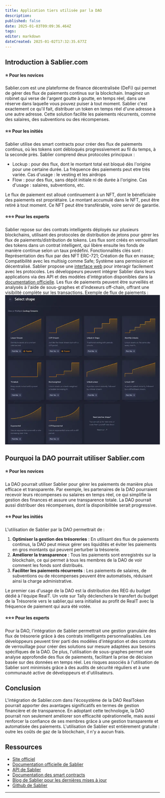 ```yaml
---
title: Application tiers utilisée par la DAO
description: 
published: false
date: 2025-01-03T09:09:36.464Z
tags: 
editor: markdown
dateCreated: 2025-01-02T17:32:35.677Z
---
```


## Introduction à Sablier.com

#### **⭐ Pour les novices**

Sablier.com est une plateforme de finance décentralisée (DeFi) qui permet de gérer des flux de paiements continus sur la blockchain. Imaginez un robinet qui verse de l'argent goutte à goutte, en temps réel, dans une réserve dans laquelle vous pouvez puiser à tout moment.
Sablier c'est exactement ce qu'il fait, distribuer un token en temps réel d'une adresse à une autre adresse.
Cette solution facilite les paiements récurrents, comme des salaires, des subventions ou des récompenses.

#### **⭐⭐ Pour les initiés**

Sablier utilise des smart contracts pour créer des flux de paiements continus, où les tokens sont débloqués progressivement au fil du temps, à la seconde près.
Sablier comprend deux protocoles principaux :
- Lockup : pour des flux, dont le montant total est bloqué dès l'origine pour une certaine durée. La fréquence des paiements peut etre très variée. 
Cas d'usage : le vesting et les airdrops
- Flow : pour des flux, sans dépôt initiale ni de durée à l'origine.
Cas d'usage : salaires, subventions, etc.

Le flux de paiement est alloué continuement à un NFT, dont le bénéficiaire des paiements est propriétaire. Le montant accumulé dans le NFT, peut être retiré à tout moment.
Ce NFT peut être transférable, voire servir de garantie.


#### **⭐⭐⭐ Pour les experts**

Sablier repose sur des contrats intelligents déployés sur plusieurs blockchains, utilisant des protocoles de distribution de jetons pour gérer les flux de paiements/distribution de tokens. Les flux sont créés en verrouillant des tokens dans un contrat intelligent, qui libère ensuite les fonds de manière continue selon un taux prédéfini. 
Fonctionnalités clés sont : Représentation des flux par des NFT ERC-721; Création de flux en masse; Compatibilité avec les multisig comme Safe; Système sans permission et décentralisé.
Sablier propose une [interface web](https://app.sablier.com/) pour interagir facilement avec les protocoles.
Les développeurs peuvent intégrer Sablier dans leurs applications via des API et des modèles d'intégration disponibles dans la [documentation officielle](https://docs.sablier.com/). Les flux de paiements peuvent être surveillés et analysés à l'aide de sous-graphes et d'indexeurs off-chain, offrant une visibilité complète sur les transactions.
Exemple de flux de paiements : ![flux_sablier.png](/imag-en/flux_sablier.png)

## Pourquoi la DAO pourrait utiliser Sablier.com

#### **⭐ Pour les novices**

La DAO pourrait utiliser Sablier pour gérer les paiements de manière plus efficace et transparente. Par exemple, les partenaires de la DAO pourraient recevoir leurs récompenses ou salaires en temps réel, ce qui simplifie la gestion des finances et assure une transparence totale.
La DAO pourrait aussi distribuer des récompenses, dont la disponibilitée serait progressive.

#### **⭐⭐ Pour les initiés**

L'utilisation de Sablier par la DAO permettrait de :

1. **Optimiser la gestion des trésoreries** : En utilisant des flux de paiements continus, la DAO peut mieux gérer ses liquidités et éviter les paiements en gros montants qui peuvent perturber la trésorerie.
2. **Améliorer la transparence** : Tous les paiements sont enregistrés sur la blockchain, ce qui permet à tous les membres de la DAO de voir comment les fonds sont distribués.
3. **Faciliter les paiements récurrents** : Les paiements de salaires, de subventions ou de récompenses peuvent être automatisés, réduisant ainsi la charge administrative.

Le premier cas d'usage de la DAO est la distribution des REG du budget dédié à l'équipe RealT. Un vote sur Tally déclenchera le transfert du budget de la Trésorerie vers le sablier,qui sera initialisé au profit de RealT avec la fréquence de paiement qui aura été votée.

#### **⭐⭐⭐ Pour les experts**

Pour la DAO, l'intégration de Sablier permettrait une gestion granulaire des flux de trésorerie grâce à des contrats intelligents personnalisables. Les développeurs peuvent tirer parti des modèles d'intégration et des contrats de verrouillage pour créer des solutions sur mesure adaptées aux besoins spécifiques de la DAO. De plus, l'utilisation de sous-graphes permet une analyse approfondie des flux de paiements, facilitant la prise de décision basée sur des données en temps réel. Les risques associés à l'utilisation de Sablier sont minimisés grâce à des audits de sécurité réguliers et à une communauté active de développeurs et d'utilisateurs.


## Conclusion

L'intégration de Sablier.com dans l'écosystème de la DAO RealToken pourrait apporter des avantages significatifs en termes de gestion financière et de transparence. En adoptant cette technologie, la DAO pourrait non seulement améliorer son efficacité opérationnelle, mais aussi renforcer la confiance de ses membres grâce à une gestion transparente et automatisée des paiements.
L'utilisation de Sablier est entièrement gratuite : outre les coûts de gaz de la blockchain, il n'y a aucun frais.

## Ressources

- [Site officiel](https://sablier.com/)
- [Documentation officielle de Sablier](https://docs.sablier.com/)
- [API de Sablier](https://docs.sablier.com/api)
- [Documentation des smart contracts](https://docs.sablier.com/guides/lockup/deployments)
- [Blog de Sablier pour les dernières mises à jour](https://blog.sablier.com/)
- [Github de Sablier](https://github.com/sablier-labs)
---